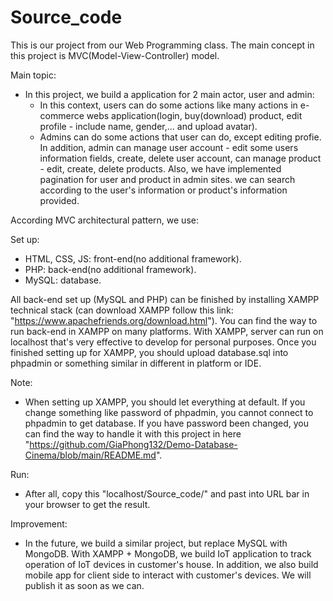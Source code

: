 # Source_code


This is our project from our Web Programming class. The main concept in this project is MVC(Model-View-Controller) model.


Main topic:
- In this project, we build a application for 2 main actor, user and admin:
  + In this context, users can do some actions like many actions in e-commerce webs application(login, buy(download) product, edit profile - include name, gender,... and upload avatar).
  + Admins can do some actions that user can do, except editing profie. In addition, admin can manage user account - edit some users information fields, create, delete user account, can manage product - edit, create, delete products. Also, we have implemented pagination for user and product in admin sites. we can search according to the user's information or product's information provided.

According MVC architectural pattern, we use:

Set up:
- HTML, CSS, JS: front-end(no additional framework).
- PHP: back-end(no additional framework).
- MySQL: database.

All back-end set up (MySQL and PHP) can be finished by installing XAMPP technical stack (can download XAMPP follow this link: "https://www.apachefriends.org/download.html"). You can find the way to run back-end in XAMPP on many platforms. With XAMPP, server can run on localhost that's very effective to develop for personal purposes.
Once you finished setting up for XAMPP, you should upload database.sql into phpadmin or something similar in different in platform or IDE.

Note:
- When setting up XAMPP, you should let everything at default. If you change something like password of phpadmin, you cannot connect to phpadmin to get database. If you have password been changed, you can find the way to handle it with this project in here "https://github.com/GiaPhong132/Demo-Database-Cinema/blob/main/README.md".

Run:
- After all, copy this "localhost/Source_code/" and past into URL bar in your browser to get the result.

Improvement:
- In the future, we build a similar project, but replace MySQL with MongoDB. With XAMPP + MongoDB, we build IoT application to track operation of IoT devices in customer's house. In addition, we also build mobile app for client side to interact with customer's devices. We will publish it as soon as we can. 
